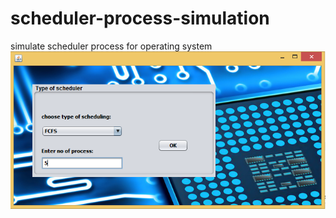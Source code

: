 # scheduler-process-simulation

simulate scheduler process for operating system 
![Alt text](images/first.png?raw=true "first window")
